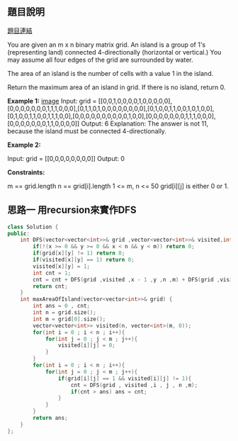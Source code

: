 ## 題目說明
[題目連結](https://leetcode.com/problems/max-area-of-island/description/?envType=study-plan&id=algorithm-i)

You are given an m x n binary matrix grid. An island is a group of 1's (representing land) connected 4-directionally (horizontal or vertical.) You may assume all four edges of the grid are surrounded by water.

The area of an island is the number of cells with a value 1 in the island.

Return the maximum area of an island in grid. If there is no island, return 0.

**Example 1:**
[image](https://assets.leetcode.com/uploads/2021/05/01/maxarea1-grid.jpg)
Input: grid = [[0,0,1,0,0,0,0,1,0,0,0,0,0],[0,0,0,0,0,0,0,1,1,1,0,0,0],[0,1,1,0,1,0,0,0,0,0,0,0,0],[0,1,0,0,1,1,0,0,1,0,1,0,0],[0,1,0,0,1,1,0,0,1,1,1,0,0],[0,0,0,0,0,0,0,0,0,0,1,0,0],[0,0,0,0,0,0,0,1,1,1,0,0,0],[0,0,0,0,0,0,0,1,1,0,0,0,0]]
Output: 6
Explanation: The answer is not 11, because the island must be connected 4-directionally.

**Example 2:**

Input: grid = [[0,0,0,0,0,0,0,0]]
Output: 0

**Constraints:**

m == grid.length
n == grid[i].length
1 <= m, n <= 50
grid[i][j] is either 0 or 1.

## 思路一 用recursion來實作DFS
```CPP
class Solution {
public:
    int DFS(vector<vector<int>>& grid ,vector<vector<int>>& visited,int x ,int y ,int n ,int m){
        if(!(x >= 0 && y >= 0 && x < n && y < m)) return 0;
        if(grid[x][y] != 1) return 0;
        if(visited[x][y] == 1) return 0;
        visited[x][y] = 1;
        int cnt = 1;
        cnt = cnt + DFS(grid ,visited ,x - 1 ,y ,n ,m) + DFS(grid ,visited ,x + 1 ,y ,n ,m) + DFS(grid ,visited ,x ,y - 1 ,n ,m) + DFS(grid ,visited ,x ,y + 1 ,n ,m);
        return cnt;
    }
    int maxAreaOfIsland(vector<vector<int>>& grid) {
        int ans = 0 , cnt;
        int n = grid.size();
        int m = grid[0].size();
        vector<vector<int>> visited(n, vector<int>(m, 0));
        for(int i = 0 ; i < n ; i++){
            for(int j = 0 ; j < m ; j++){
                visited[i][j] = 0;
            }
        }
        for(int i = 0 ; i < n ; i++){
            for(int j = 0 ; j < m ; j++){
                if(grid[i][j] == 1 && visited[i][j] != 1){
                    cnt = DFS(grid , visited ,i , j , n ,m);
                    if(cnt > ans) ans = cnt;
                }
            }
        }
        return ans;
    }
};
```
